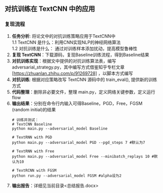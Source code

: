 ## 对抗训练在 TextCNN 中的应用
### 复现流程   
1. **任务分析**: 将论文中的对抗训练策略应用于TextCNN中    
    1.1 TextCNN 是什么：利用CNN实现NLP的神经网络算法   
    1.2 对抗训练是什么： 通过对训练样本添加扰动，提高模型鲁棒性
2. **复现 TextCNN**：下载源码，复现Baseline训练流程，得到Baseline结果
3. **对抗训练实现**：根据文中提供的对抗训练算法表，编写 adversarial_strategy.py，其中编写方式借鉴知乎专栏文章[https://zhuanlan.zhihu.com/p/91269728]   ，以脚本方式编写
4. **对抗训练**: 根据对应策略改写 TextCNN 源码中的 train_eval(), 提供新的训练方式
5. **代码整理**：删除非必要文件，整理 main.py，定义网络关键参数，定义运行flow
6. **输出结果**：分别在命令行内输入可得Baseline，PGD，Free，FGSM (random initial)的结果
    ```
    # 训练并测试：
    # TextCNN Baseline
    python main.py --adversarial_model Baseline

    # TextRNN with PGD
    python main.py --adversarial_model PGD --pgd_steps 7 #默认为7

    # TextRNN with Free
    python main.py --adversarial_model Free --minibatch_replays 10 #默认为10

    # TextRCNN with FGSM
    python run.py --adversarial_model FGSM #alpha设为2
    ```
7. **输出报告**：详细见当前目录<总结报告.docx>
